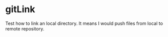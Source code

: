 # gitLink
Test how to link an local directory. It means I would push files from local to remote repository.

